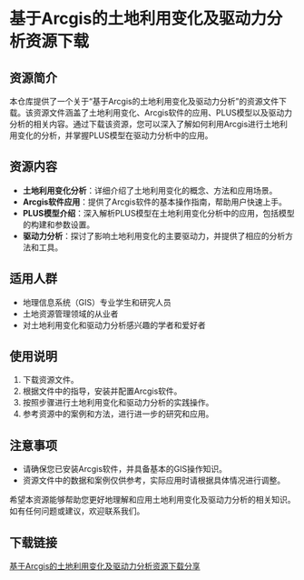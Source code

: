 # 基于Arcgis的土地利用变化及驱动力分析资源下载

## 资源简介

本仓库提供了一个关于“基于Arcgis的土地利用变化及驱动力分析”的资源文件下载。该资源文件涵盖了土地利用变化、Arcgis软件的应用、PLUS模型以及驱动力分析的相关内容。通过下载该资源，您可以深入了解如何利用Arcgis进行土地利用变化的分析，并掌握PLUS模型在驱动力分析中的应用。

## 资源内容

- **土地利用变化分析**：详细介绍了土地利用变化的概念、方法和应用场景。
- **Arcgis软件应用**：提供了Arcgis软件的基本操作指南，帮助用户快速上手。
- **PLUS模型介绍**：深入解析PLUS模型在土地利用变化分析中的应用，包括模型的构建和参数设置。
- **驱动力分析**：探讨了影响土地利用变化的主要驱动力，并提供了相应的分析方法和工具。

## 适用人群

- 地理信息系统（GIS）专业学生和研究人员
- 土地资源管理领域的从业者
- 对土地利用变化和驱动力分析感兴趣的学者和爱好者

## 使用说明

1. 下载资源文件。
2. 根据文件中的指导，安装并配置Arcgis软件。
3. 按照步骤进行土地利用变化和驱动力分析的实践操作。
4. 参考资源中的案例和方法，进行进一步的研究和应用。

## 注意事项

- 请确保您已安装Arcgis软件，并具备基本的GIS操作知识。
- 资源文件中的数据和案例仅供参考，实际应用时请根据具体情况进行调整。

希望本资源能够帮助您更好地理解和应用土地利用变化及驱动力分析的相关知识。如有任何问题或建议，欢迎联系我们。

## 下载链接

[基于Arcgis的土地利用变化及驱动力分析资源下载分享](https://pan.quark.cn/s/fb8cf902b8dc)